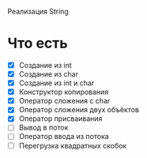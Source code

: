 Реализация String
# Что есть
- [x] Создание из int
- [x] Создание из char
- [x] Создание из int и char
- [x] Конструктор копирования
- [x] Оператор сложения с char
- [x] Оператор сложения двух объёктов
- [x] Оператор присваивания
- [ ] Вывод в поток
- [ ] Оператор ввода из потока
- [ ] Перегрузка квадратных скобок

